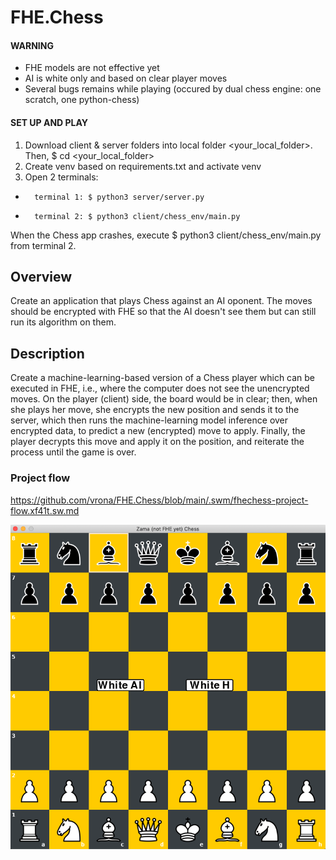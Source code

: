 
# FHE.Chess

#### WARNING
-   FHE models are not effective yet
-   AI is white only and based on clear player moves
-   Several bugs remains while playing (occured by dual chess engine: one scratch, one python-chess)

#### SET UP AND PLAY
1.   Download client & server folders into local folder <your_local_folder>. Then, $ cd <your_local_folder>
2.   Create venv based on requirements.txt and activate venv
3.   Open 2 terminals:
-       terminal 1: $ python3 server/server.py
-       terminal 2: $ python3 client/chess_env/main.py

When the Chess app crashes, execute $ python3 client/chess_env/main.py from terminal 2.


## Overview
Create an application that plays Chess against an AI oponent. The moves should be encrypted with FHE so that the AI doesn't see them but can still run its algorithm on them.

## Description
Create a machine-learning-based version of a Chess player which can be executed in FHE, i.e., where the computer does not see the unencrypted moves.
On the player (client) side, the board would be in clear; then, when she plays her move, she encrypts the new position and sends it to the server, which then runs the machine-learning model inference over encrypted data, to predict a new (encrypted) move to apply. Finally, the player decrypts this move and apply it on the position, and reiterate the process until the game is over.

### Project flow
https://github.com/vrona/FHE.Chess/blob/main/.swm/fhechess-project-flow.xf41t.sw.md


![alt text](https://github.com/vrona/FHE.Chess/blob/main/screen_zama_vrona_chess.png)
